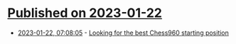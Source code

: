 # [Published on 2023-01-22](index.md)

* [2023-01-22, 07:08:05](https://news.ycombinator.com/item?id=34475122) - [Looking for the best Chess960 starting position](https://www.amolas.dev/blog/chess-960-initial-position/)
